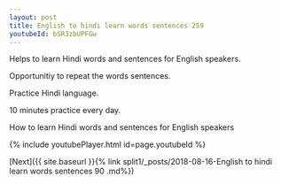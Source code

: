 ```yaml
---
layout: post
title: English to hindi learn words sentences 259 
youtubeId: bSR3zbUPFGw
---
```

 
 
Helps to learn Hindi words and sentences for English speakers.

Opportunitiy to repeat the words sentences. 

Practice Hindi language. 
 
10 minutes practice every day. 
 
How to learn Hindi words and sentences for English speakers 
 
{% include youtubePlayer.html id=page.youtubeId %}
 
 
[Next]({{ site.baseurl }}{% link  split1/_posts/2018-08-16-English to hindi learn words sentences 90 .md%})
 
